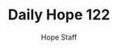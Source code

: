 ---
image: /assets/img/daily-hope-default-artwork.png
title: Daily Hope 122
number: 122
categories:
  - Daily Hope
author: Hope Staff
notes: Daily Hope 122
embed: >-
  <iframe style="border-radius:12px" src="https://open.spotify.com/embed/episode/16htfuPR3E7CCw0tvZnEhX?utm_source=generator" width="100%" height="152" frameBorder="0" allowfullscreen="" allow="autoplay; clipboard-write; encrypted-media; fullscreen; picture-in-picture" loading="lazy"></iframe>
---